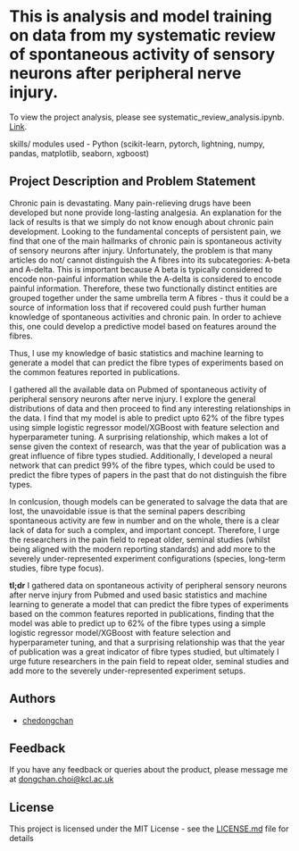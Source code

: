 # This is analysis and model training on data  from my systematic review of spontaneous activity of sensory neurons  after peripheral nerve injury. 

To view the project analysis, please see systematic_review_analysis.ipynb. 
[Link](https://github.com/chedongchan/systematic_review/blob/main/systematic_review_analysis.ipynb).
  
skills/ modules used - Python (scikit-learn, pytorch, lightning, numpy, pandas, matplotlib, seaborn, xgboost)

## Project Description and Problem Statement

Chronic pain is devastating. Many pain-relieving drugs have been developed but none provide long-lasting analgesia. 
An explanation for the lack of results is that we simply do not know enough about chronic pain development. Looking to the fundamental concepts of persistent pain, we find that one of the main hallmarks of chronic pain is spontaneous activity of sensory neurons after injury. 
Unfortunately, the problem is that many articles do not/ cannot distinguish the A fibres into its subcategories: A-beta and A-delta. 
This is important because A beta is typically considered to encode non-painful information while the A-delta is considered to encode painful information. Therefore, these two functionally distinct entities are grouped together under the same umbrella term A fibres - thus it could be a source of information loss that if recovered could push further human knowledge of spontaneous activities and chronic pain. In order to achieve this, one could develop a predictive model based on features around the fibres.

Thus, I use my knowledge of basic statistics and machine learning to generate a model that can predict the fibre types of experiments based on the common features reported in publications. 

I gathered all the available data on Pubmed of spontaneous activity of peripheral sensory neurons after nerve injury.
I explore the general distributions of data and then proceed to find any interesting relationships in the data. 
I find that my model is able to predict upto 62% of the fibre types using simple logistic regressor model/XGBoost with feature selection and hyperparameter tuning. A surprising relationship, which makes a lot of sense given the context of research, was that the year of publication was a great influence of fibre types studied. Additionally, I developed a neural network that can predict 99% of the fibre types, which could be used to predict the fibre types of papers in the past that do not distinguish the fibre types. 

In conlcusion, though models can be generated to salvage the data that are lost, the unavoidable issue is that the seminal papers describing spontaneous activity are few in number and on the whole, there is a clear lack of data for such a complex, and important concept. Therefore, I urge the researchers in the pain field to repeat older, seminal studies (whilst being aligned with the modern reporting standards) and add more to the severely under-represented experiment configurations (species, long-term studies, fibre type focus).


__tl;dr__ I gathered data on spontaneous activity of peripheral sensory neurons after nerve injury from Pubmed and used basic statistics and machine learning to generate a model that can predict the fibre types of experiments based on the common features reported in publications, finding that the model was able to predict up to 62% of the fibre types using a simple logistic regressor model/XGBoost with feature selection and hyperparameter tuning, and that a surprising relationship was that the year of publication was a great indicator of fibre types studied, but ultimately I urge future researchers in the pain field to repeat older, seminal studies and add more to the severely under-represented experiment setups.

## Authors
* [chedongchan](https://github.com/chedongchan)

## Feedback
If you have any feedback or queries about the product, please message me at dongchan.choi@kcl.ac.uk

## License
This project is licensed under the MIT License - see the [LICENSE.md](https://github.com/chedongchan/systematic_review/blob/main/LICENCE) file for details
